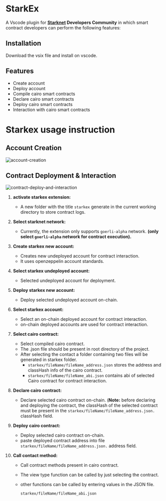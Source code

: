 # StarkEx

A Vscode plugin for **[Starknet](https://www.starknet.io/en) Developers Community** in which smart contract developers can perform the following features:

## Installation

Download the vsix file and install on vscode.

## Features

- Create account
- Deploy account
- Compile cairo smart contracts
- Declare cairo smart contracts
- Deploy cairo smart contracts
- Interaction with cairo smart contracts

# Starkex usage instruction

## Account Creation
![account-creation](https://user-images.githubusercontent.com/13261372/229073284-b790c667-6f3e-4899-96f6-d53f36d9cf06.gif)




## Contract Deployment & Interaction
![contract-deploy-and-interaction](https://user-images.githubusercontent.com/9979182/229073433-3f6b4c7c-48dd-414b-bbe5-c52f03764a0d.gif)



1. **activate starkex extension:** 
    - A new folder with the title `starkex` generate in the current working directory to store contract logs.
    
2. **Select starknet network:**
    - Currently, the extension only supports `goerli-alpha` network. **(only select `goerli-alpha` network for contract execution).**
3. **Create starkex new account:**
    - Creates new undeployed account for contract interaction.
    - It uses openzeppelin account standards.
4. **Select starkex undeployed account:**
    - Selected undeployed account for deployment.
5. **Deploy starkex new account:**
    - Deploy selected undeployed account on-chain.
6. **Select starkex account:**
    - Select an on-chain deployed account for contract interaction.
    - on-chain deployed accounts are used for contract interaction.
7. **Select cairo contract:**
    - Select compiled cairo contract.
    - The .json file should be present in root directory of the project.
    - After selecting the contact a folder containing two files will be generated in starkex folder.
        - `starkex/fileName/fileName_address.json` stores the address and classHash info of the cairo contract.
        - `starkex/fileName/fileName_abi.json` contains abi of selected Cairo contract for contract interaction.
8. **Declare cairo contract:**
    - Declare selected cairo contract on-chain. (**Note:** before declaring and deploying the contract, the classHash of the selected contract must be present in the `starkex/fileName/fileName_address.json.` classHash field.
9. **Deploy cairo contract:**
    - Deploy selected cairo contract on-chain.
    - paste deployed contract address into file `starkex/fileName/fileName_address.json.`  address field.
10. **Call contact method:**
    - Call contract methods present in cairo contract.
    - The view type function can be called by just selecting the contract.
    - other functions can be called by entering values in the JSON file.
        
        `starkex/fileName/fileName_abi.json`

